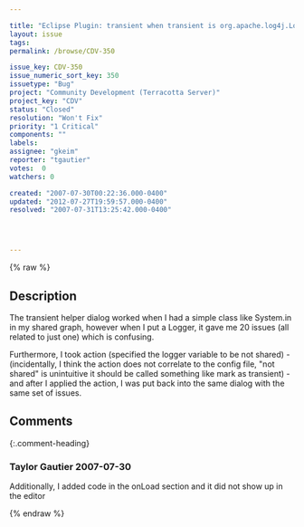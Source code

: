 ```yaml
---

title: "Eclipse Plugin: transient when transient is org.apache.log4j.Logger doesn't work right"
layout: issue
tags: 
permalink: /browse/CDV-350

issue_key: CDV-350
issue_numeric_sort_key: 350
issuetype: "Bug"
project: "Community Development (Terracotta Server)"
project_key: "CDV"
status: "Closed"
resolution: "Won't Fix"
priority: "1 Critical"
components: ""
labels: 
assignee: "gkeim"
reporter: "tgautier"
votes:  0
watchers: 0

created: "2007-07-30T00:22:36.000-0400"
updated: "2012-07-27T19:59:57.000-0400"
resolved: "2007-07-31T13:25:42.000-0400"




---
```


{% raw %}

## Description

<div markdown="1" class="description">

The transient helper dialog worked when I had a simple class like System.in in my shared graph, however when I put a Logger, it gave me 20 issues (all related to just one) which is confusing.

Furthermore, I took action (specified the logger variable to be not shared) - (incidentally, I think the action does not correlate to the config file, "not shared" is unintuitive it should be called something like mark as transient) - and after I applied the action, I was put back into the same dialog with the same set of issues.




</div>

## Comments


{:.comment-heading}
### **Taylor Gautier** <span class="date">2007-07-30</span>

<div markdown="1" class="comment">

Additionally, I added code in the onLoad section and it did not show up in the editor

</div>



{% endraw %}
